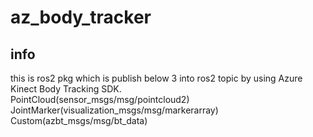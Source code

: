 # az_body_tracker  
  
## info  
this is ros2 pkg which is publish below 3 into ros2 topic by using Azure Kinect Body Tracking SDK.  
 PointCloud(sensor_msgs/msg/pointcloud2)  
 JointMarker(visualization_msgs/msg/markerarray)  
 Custom(azbt_msgs/msg/bt_data)
